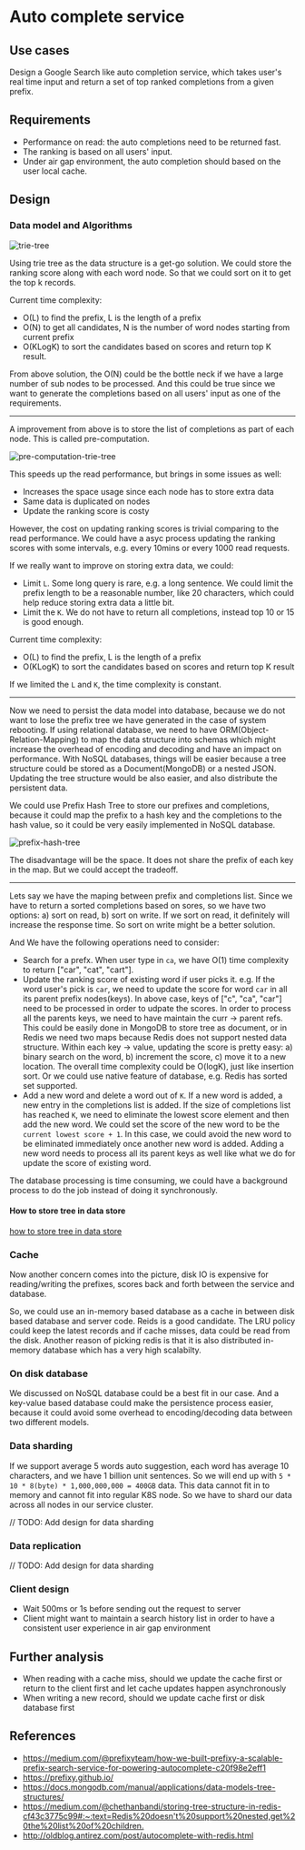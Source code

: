 # Auto complete service

## Use cases

Design a Google Search like auto completion service, which takes user's real time input and return a set of top ranked
completions from a given prefix.

## Requirements

- Performance on read: the auto completions need to be returned fast.
- The ranking is based on all users' input.
- Under air gap environment, the auto completion should based on the user local cache.

## Design

### Data model and Algorithms

![trie-tree](./resources/trie-tree.png)

Using trie tree as the data structure is a get-go solution. We could store the ranking score along with each word node.
So that we could sort on it to get the top k records.

Current time complexity:

- O(L) to find the prefix, L is the length of a prefix
- O(N) to get all candidates, N is the number of word nodes starting from current prefix
- O(KLogK) to sort the candidates based on scores and return top K result.

From above solution, the O(N) could be the bottle neck if we have a large number of sub nodes to be processed.
And this could be true since we want to generate the completions based on all users' input as one of the requirements.

---
A improvement from above is to store the list of completions as part of each node. This is called pre-computation.

![pre-computation-trie-tree](./resources/pre-computation-trie-tree.png)

This speeds up the read performance, but brings in some issues as well:

- Increases the space usage since each node has to store extra data
- Same data is duplicated on nodes
- Update the ranking score is costy

However, the cost on updating ranking scores is trivial comparing to the read performance. We could have a asyc process
updating the ranking scores with some intervals, e.g. every 10mins or every 1000 read requests.

If we really want to improve on storing extra data, we could:

- Limit `L`. Some long query is rare, e.g. a long sentence. We could limit the prefix length to be a reasonable number,
  like 20 characters, which could help reduce storing extra data a little bit.
- Limit the `K`. We do not have to return all completions, instead top 10 or 15 is good enough.

Current time complexity:

- O(L) to find the prefix, L is the length of a prefix
- O(KLogK) to sort the candidates based on scores and return top K result

If we limited the `L` and `K`, the time complexity is constant.

---
Now we need to persist the data model into database, because we do not want to lose the prefix tree we have generated in
the case of system rebooting. If using relational database, we need to have ORM(Object-Relation-Mapping) to map the data
structure into schemas which might increase the overhead of encoding and decoding and have an impact on performance.
With NoSQL databases, things will be easier because a tree structure could be stored as a Document(MongoDB) or a nested
JSON. Updating the tree structure would be also easier, and also distribute the persistent data.

We could use Prefix Hash Tree to store our prefixes and completions, because it could map the prefix to a hash key and
the completions to the hash value, so it could be very easily implemented in NoSQL database.

![prefix-hash-tree](./resources/prefix-hash-tree.png)

The disadvantage will be the space. It does not share the prefix of each key in the map. But we could accept the tradeoff.

---
Lets say we have the maping between prefix and completions list. Since we have to return a sorted completions based on
sores, so we have two options: a) sort on read, b) sort on write. If we sort on read, it definitely will increase the
response time. So sort on write might be a better solution.

And We have the following operations need to consider:

- Search for a prefx. When user type in `ca`, we have O(1) time complexity to return ["car", "cat", "cart"].
- Update the ranking score of existing word if user picks it. e.g. If the word user's pick is `car`, we need to update
  the score for word `car` in all its parent prefix nodes(keys). In above case, keys of ["c", "ca", "car"] need to be
  processed in order to udpate the scores. In order to process all the parents keys, we need to have maintain the
  curr -> parent refs. This could be easily done in MongoDB to store tree as document, or in Redis we need two maps
  because Redis does not support nested data structure. Within each key -> value, updating the score is pretty easy:
  a) binary search on the word, b) increment the score, c) move it to a new location. The overall time complexity could
  be O(logK), just like insertion sort. Or we could use native feature of database, e.g. Redis has sorted set supported.
- Add a new word and delete a word out of `K`. If a new word is added, a new entry in the completions list is added.
  If the size of completions list has reached `K`, we need to eliminate the lowest score element and then add the new word.
  We could set the score of the new word to be the `current lowest score + 1`. In this case, we could avoid the new word
  to be eliminated immediately once another new word is added. Adding a new word needs to process all its parent keys as
  well like what we do for update the score of existing word.

The database processing is time consuming, we could have a background process to do the job instead of doing it synchronously.

#### How to store tree in data store

[how to store tree in data store](https://github.com/danniel1205/tech-notes/blob/master/system-design/2-data-models-and-query-languages/how-tree-is-stored-in-database.md)

### Cache

Now another concern comes into the picture, disk IO is expensive for reading/writing the prefixes, scores back and forth
between the service and database.

So, we could use an in-memory based database as a cache in between disk based database and server code. Reids is a good
candidate. The LRU policy could keep the latest records and if cache misses, data could be read from the disk. Another
reason of picking redis is that it is also distributed in-memory database which has a very high scalabilty.

### On disk database

We discussed on NoSQL database could be a best fit in our case. And a key-value based database could make the persistence
process easier, because it could avoid some overhead to encoding/decoding data between two different models.

### Data sharding

If we support average 5 words auto suggestion, each word has average 10 characters, and we have 1 billion unit sentences.
So we will end up with `5 * 10 * 8(byte) * 1,000,000,000 = 400GB` data. This data cannot fit in to memory and cannot fit
into regular K8S node. So we have to shard our data across all nodes in our service cluster.

// TODO: Add design for data sharding

### Data replication

// TODO: Add design for data sharding

### Client design

- Wait 500ms or 1s before sending out the request to server
- Client might want to maintain a search history list in order to have a consistent user experience in air gap environment

## Further analysis

- When reading with a cache miss, should we update the cache first or return to the client first and let cache updates
  happen asynchronously
- When writing a new record, should we update cache first or disk database first

## References

- <https://medium.com/@prefixyteam/how-we-built-prefixy-a-scalable-prefix-search-service-for-powering-autocomplete-c20f98e2eff1>
- <https://prefixy.github.io/>
- <https://docs.mongodb.com/manual/applications/data-models-tree-structures/>
- <https://medium.com/@chethanbandi/storing-tree-structure-in-redis-cf43c3775c99#:~:text=Redis%20doesn't%20support%20nested,get%20the%20list%20of%20children.>
- <http://oldblog.antirez.com/post/autocomplete-with-redis.html>
